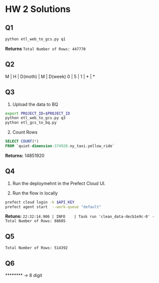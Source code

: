 # HW 2 Solutions

## Q1

```bash
python etl_web_to_gcs.py q1
```

**Returns** `Total Number of Rows: 447770`

## Q2

M | H | D(moth) | M | D(week) 
0 | 5 |    1    | * | *

## Q3

1. Upload the data to BQ
```bash
export PROJECT_ID=$PROJECT_ID
python etl_web_to_gcs.py q3
python etl_gcs_to_bq.py
```

2. Count Rows
```sql
SELECT COUNT(*) 
FROM `quiet-dimension-374920.ny_taxi.yellow_ride`
```

**Returns:** 14851920

## Q4

1. Run the deploymehnt in the Prefect Cloud UI.

2. Run the flow in locally
```bash
prefect cloud login -k $API_KEY
prefect agent start  --work-queue "default"
```

**Retuns:** `22:32:14.906 | INFO    | Task run 'clean_data-decb1e9c-0' - Total Number of Rows: 88605`

## Q5

`Total Number of Rows: 514392`

## Q6

******** -> 8 digit
